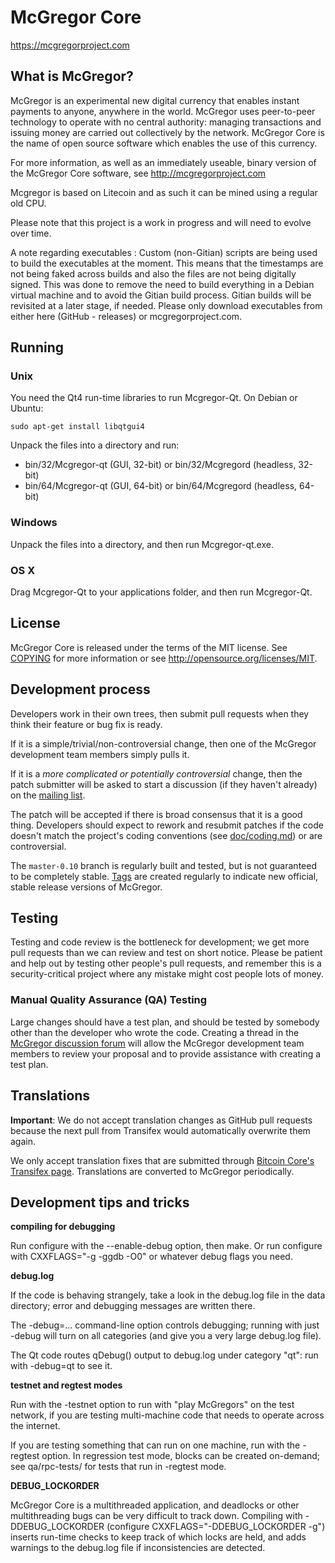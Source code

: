McGregor Core
=====================================

https://mcgregorproject.com

What is McGregor?
----------------

McGregor is an experimental new digital currency that enables instant payments to
anyone, anywhere in the world. McGregor uses peer-to-peer technology to operate
with no central authority: managing transactions and issuing money are carried
out collectively by the network. McGregor Core is the name of open source
software which enables the use of this currency.

For more information, as well as an immediately useable, binary version of
the McGregor Core software, see http://mcgregorproject.com


Mcgregor is based on Litecoin and as such it can be mined using a regular old CPU.

Please note that this project is a work in progress and will need to evolve over time.

A note regarding executables :
Custom (non-Gitian) scripts are being used to build the executables at the moment.
This means that the timestamps are not being faked across builds and also the files are not being digitally signed.
This was done to remove the need to build everything in a Debian virtual machine and to avoid the Gitian build process. Gitian builds will be revisited at a later stage, if needed.
Please only download executables from either here (GitHub  - releases) or mcgregorproject.com.


Running
-------

### Unix

You need the Qt4 run-time libraries to run Mcgregor-Qt. On Debian or Ubuntu:

	sudo apt-get install libqtgui4

Unpack the files into a directory and run:

- bin/32/Mcgregor-qt (GUI, 32-bit) or bin/32/Mcgregord (headless, 32-bit)
- bin/64/Mcgregor-qt (GUI, 64-bit) or bin/64/Mcgregord (headless, 64-bit)



### Windows

Unpack the files into a directory, and then run Mcgregor-qt.exe.

### OS X

Drag Mcgregor-Qt to your applications folder, and then run Mcgregor-Qt.

License
-------

McGregor Core is released under the terms of the MIT license. See [COPYING](COPYING) for more
information or see http://opensource.org/licenses/MIT.

Development process
-------------------

Developers work in their own trees, then submit pull requests when they think
their feature or bug fix is ready.

If it is a simple/trivial/non-controversial change, then one of the McGregor
development team members simply pulls it.

If it is a *more complicated or potentially controversial* change, then the patch
submitter will be asked to start a discussion (if they haven't already) on the
[mailing list](******).

The patch will be accepted if there is broad consensus that it is a good thing.
Developers should expect to rework and resubmit patches if the code doesn't
match the project's coding conventions (see [doc/coding.md](doc/coding.md)) or are
controversial.

The `master-0.10` branch is regularly built and tested, but is not guaranteed to be
completely stable. [Tags](https://github.com/crypticmac/McGregor/tags) are created
regularly to indicate new official, stable release versions of McGregor.

Testing
-------

Testing and code review is the bottleneck for development; we get more pull
requests than we can review and test on short notice. Please be patient and help out by testing
other people's pull requests, and remember this is a security-critical project where any mistake might cost people
lots of money.

### Manual Quality Assurance (QA) Testing

Large changes should have a test plan, and should be tested by somebody other
than the developer who wrote the code.
Creating a thread in the [McGregor discussion forum](*****) will allow the McGregor
development team members to review your proposal and to provide assistance with creating a test plan. 


Translations
------------

**Important**: We do not accept translation changes as GitHub pull requests because the next
pull from Transifex would automatically overwrite them again.

We only accept translation fixes that are submitted through [Bitcoin Core's Transifex page](https://www.transifex.com/projects/p/bitcoin/).
Translations are converted to McGregor periodically.

Development tips and tricks
---------------------------

**compiling for debugging**

Run configure with the --enable-debug option, then make. Or run configure with
CXXFLAGS="-g -ggdb -O0" or whatever debug flags you need.

**debug.log**

If the code is behaving strangely, take a look in the debug.log file in the data directory;
error and debugging messages are written there.

The -debug=... command-line option controls debugging; running with just -debug will turn
on all categories (and give you a very large debug.log file).

The Qt code routes qDebug() output to debug.log under category "qt": run with -debug=qt
to see it.

**testnet and regtest modes**

Run with the -testnet option to run with "play McGregors" on the test network, if you
are testing multi-machine code that needs to operate across the internet.

If you are testing something that can run on one machine, run with the -regtest option.
In regression test mode, blocks can be created on-demand; see qa/rpc-tests/ for tests
that run in -regtest mode.

**DEBUG_LOCKORDER**

McGregor Core is a multithreaded application, and deadlocks or other multithreading bugs
can be very difficult to track down. Compiling with -DDEBUG_LOCKORDER (configure
CXXFLAGS="-DDEBUG_LOCKORDER -g") inserts run-time checks to keep track of which locks
are held, and adds warnings to the debug.log file if inconsistencies are detected.

